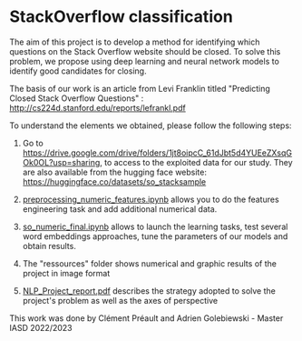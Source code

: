 # StackOverflow classification

The aim of this project is to develop a method for identifying which questions on the Stack Overflow website should be closed. To solve this problem, we propose using deep learning and neural network models to identify good candidates for closing.

The basis of our work is an article from Levi Franklin titled "Predicting Closed Stack Overflow Questions" : http://cs224d.stanford.edu/reports/lefrankl.pdf


To understand the elements we obtained, please follow the following steps:


1. Go to https://drive.google.com/drive/folders/1jt8oipcC_61dJbt5d4YUEeZXsqGOk0OL?usp=sharing, to access to the exploited data for our study. They are also available from the hugging face website: https://huggingface.co/datasets/so_stacksample

2. [preprocessing_numeric_features.ipynb](preprocessing_numeric_features.ipynb) allows you to do the features engineering task and add additional numerical data.

3. [so_numeric_final.ipynb](so_numeric_final.ipynb) allows to launch the learning tasks, test several word embeddings approaches, tune the parameters of our models and obtain results.

4. The "ressources" folder shows numerical and graphic results of the project in image format

5. [NLP_Project_report.pdf](NLP_Project_report.pdf) describes the strategy adopted to solve the project's problem as well as the axes of perspective


This work was done by Clément Préault and Adrien Golebiewski - Master IASD 2022/2023


